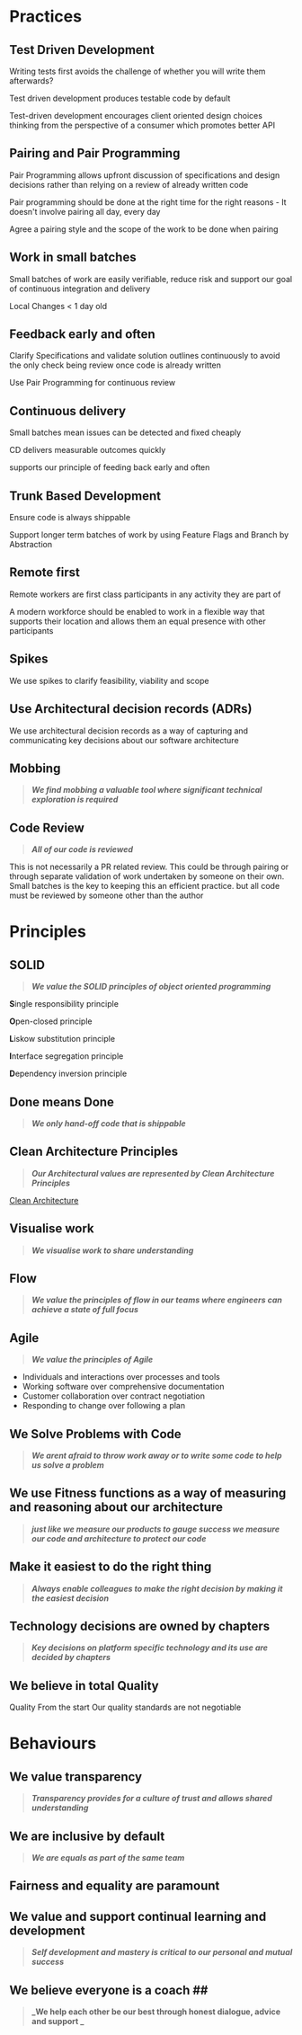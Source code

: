 # Practices #


## Test Driven Development ##

Writing tests first avoids the challenge of whether you will write them afterwards?

Test driven development produces testable code by default

Test-driven development encourages client oriented design choices thinking from the perspective of a consumer which promotes better API

## Pairing and Pair Programming ##

Pair Programming allows upfront discussion of specifications and design decisions rather than relying on a review of already written code

Pair programming should be done at the right time for the right reasons - It doesn't involve pairing all day, every day

Agree a pairing style and the scope of the work to be done when pairing

## Work in small batches ##

Small batches of work are easily verifiable, reduce risk and support our goal of continuous integration and delivery

Local Changes < 1 day old

## Feedback early and often ##

Clarify Specifications and validate solution outlines continuously to avoid the only check being review once code is already written

Use Pair Programming for continuous review

## Continuous delivery ##

Small batches mean issues can be detected and fixed cheaply

CD delivers measurable outcomes quickly

supports our principle of feeding back early and often

## Trunk Based Development ##

Ensure code is always shippable

Support longer term batches of work by using Feature Flags and Branch by Abstraction

## Remote first ##

Remote workers are first class participants in any activity they are part of

A modern workforce should be enabled to work in a flexible way that supports their location and allows them an equal presence with other participants

## Spikes ##

We use spikes to clarify feasibility, viability and scope

## Use Architectural decision records (ADRs) ##

We use architectural decision records as a way of capturing and communicating key decisions about our software architecture

## Mobbing ##

> **_We find mobbing a valuable tool where significant technical exploration is required_**

## Code Review ##

> **_All of our code is reviewed_**

This is not necessarily a PR related review. This could be through pairing or through separate validation of work undertaken by someone on their own. Small batches is the key to keeping this an efficient practice.
but all code must be reviewed by someone other than the author 

# Principles #

## SOLID ##

> **_We value the SOLID principles of object oriented programming_**

**S**ingle responsibility principle

**O**pen-closed principle

**L**iskow substitution principle

**I**nterface segregation principle

**D**ependency inversion principle

## Done means Done ##

> **_We only hand-off code that is shippable_**

## Clean Architecture Principles ##

> **_Our Architectural values are represented by Clean Architecture Principles_**

[Clean Architecture](https://blog.cleancoder.com/uncle-bob/2012/08/13/the-clean-architecture.html)

## Visualise work ##

> **_We visualise work to share understanding_**

## Flow ##

> **_We value the principles of flow in our teams where engineers can achieve a state of full focus_**

## Agile ##

> **_We value the principles of Agile_**

- Individuals and interactions over processes and tools
- Working software over comprehensive documentation
- Customer collaboration over contract negotiation
- Responding to change over following a plan

## We Solve Problems with Code ##

> **_We arent afraid to throw work away or to write some code to help us solve a problem_**

## We use Fitness functions as a way of measuring and reasoning about our architecture ##

> **_just like we measure our products to gauge success we measure our code and architecture to protect our code_**

## Make it easiest to do the right thing ##

> **_Always enable colleagues to make the right decision by making it the easiest decision_**

## Technology decisions are owned by chapters ##

> **_Key decisions on platform specific technology and its use are decided by chapters_**

## We believe in total Quality ##

Quality From the start
Our quality standards are not negotiable

# Behaviours #

## We value transparency ##

> **_Transparency provides for a culture of trust and allows shared understanding_**

## We are inclusive by default ##

> **_We are equals as part of the same team_**

## Fairness and equality are paramount ##

## We value and support continual learning and development ##

> **_Self development and mastery is critical to our personal and mutual success_**

## We believe everyone is a coach ## 

> **_We help each other be our best through honest dialogue, advice and support _**

